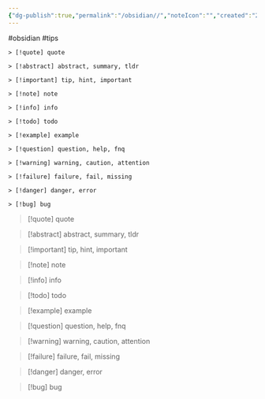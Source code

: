 ```yaml
---
{"dg-publish":true,"permalink":"/obsidian//","noteIcon":"","created":"2024-12-26T01:12:06.968+09:00"}
---
```


#obsidian #tips


```
> [!quote] quote

> [!abstract] abstract, summary, tldr

> [!important] tip, hint, important

> [!note] note

> [!info] info

> [!todo] todo

> [!example] example

> [!question] question, help, fnq

> [!warning] warning, caution, attention

> [!failure] failure, fail, missing

> [!danger] danger, error

> [!bug] bug

```

> [!quote] quote

> [!abstract] abstract, summary, tldr

> [!important] tip, hint, important

> [!note] note

> [!info] info

> [!todo] todo

> [!example] example

> [!question] question, help, fnq

> [!warning] warning, caution, attention

> [!failure] failure, fail, missing

> [!danger] danger, error

> [!bug] bug


